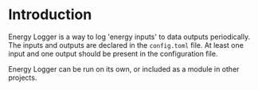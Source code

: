 # Introduction

Energy Logger is a way to log 'energy inputs' to data outputs periodically. The inputs and outputs
are declared in the `config.toml` file. At least one input and one output should be present in the
configuration file.

Energy Logger can be run on its own, or included as a module in other projects.
